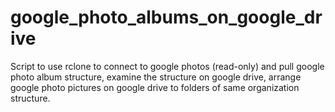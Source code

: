 # google_photo_albums_on_google_drive

Script to use rclone to connect to google photos (read-only) and pull google photo album structure, examine the structure on google drive, arrange google photo pictures on google drive to folders of same organization structure.
